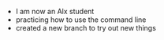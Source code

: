 * I am now an Alx student
* practicing how to use the command line
* created a new branch to try out new things
